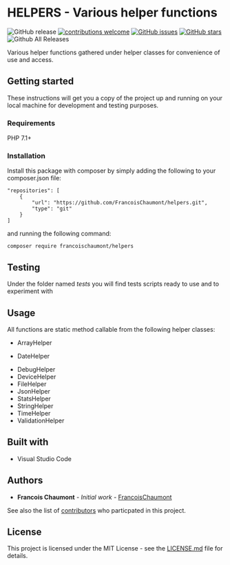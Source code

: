 # HELPERS - Various helper functions

![GitHub release](https://img.shields.io/github/release/FrancoisChaumont/helpers.svg)
[![contributions welcome](https://img.shields.io/badge/contributions-welcome-brightgreen.svg?style=flat)](https://github.com/FrancoisChaumont/helpers/issues)
[![GitHub issues](https://img.shields.io/github/issues/FrancoisChaumont/helpers.svg)](https://github.com/FrancoisChaumont/helpers/issues)
[![GitHub stars](https://img.shields.io/github/stars/FrancoisChaumont/helpers.svg)](https://github.com/FrancoisChaumont/helpers/stargazers)
![Github All Releases](https://img.shields.io/github/downloads/FrancoisChaumont/helpers/total.svg)

Various helper functions gathered under helper classes for convenience of use and access.

## Getting started
These instructions will get you a copy of the project up and running on your local machine for development and testing purposes.

### Requirements
PHP 7.1+

### Installation
Install this package with composer by simply adding the following to your composer.json file:  
```
"repositories": [
    {
        "url": "https://github.com/FrancoisChaumont/helpers.git",
        "type": "git"
    }
]
```
and running the following command:  
```
composer require francoischaumont/helpers
```

## Testing
Under the folder named *tests* you will find tests scripts ready to use and to experiment with

## Usage
All functions are static method callable from the following helper classes:
* ArrayHelper
- DateHelper
* DebugHelper
* DeviceHelper
* FileHelper
* JsonHelper
* StatsHelper
* StringHelper
* TimeHelper
* ValidationHelper

## Built with
* Visual Studio Code

## Authors
* **Francois Chaumont** - *Initial work* - [FrancoisChaumont](https://github.com/FrancoisChaumont)

See also the list of [contributors](https://github.com/FrancoisChaumont/helpers/graphs/contributors) who particpated in this project.

## License
This project is licensed under the MIT License - see the [LICENSE.md](LICENSE.md) file for details.
